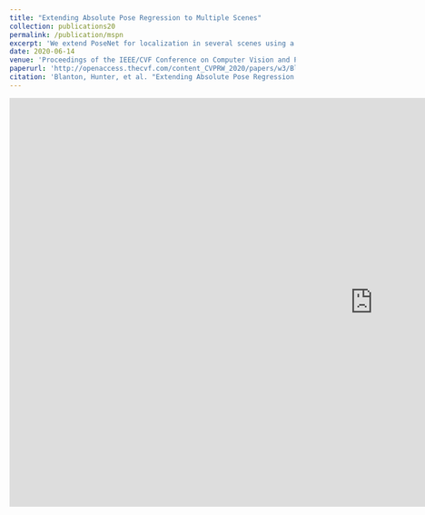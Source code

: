 ```yaml
---
title: "Extending Absolute Pose Regression to Multiple Scenes"
collection: publications20
permalink: /publication/mspn
excerpt: 'We extend PoseNet for localization in several scenes using a single CNN.'
date: 2020-06-14
venue: 'Proceedings of the IEEE/CVF Conference on Computer Vision and Pattern Recognition Workshops'
paperurl: 'http://openaccess.thecvf.com/content_CVPRW_2020/papers/w3/Blanton_Extending_Absolute_Pose_Regression_to_Multiple_Scenes_CVPRW_2020_paper.pdf'
citation: 'Blanton, Hunter, et al. "Extending Absolute Pose Regression to Multiple Scenes." Proceedings of the IEEE/CVF Conference on Computer Vision and Pattern Recognition Workshops. 2020.'
---
```


<iframe width="1280" height="720" src="https://www.youtube.com/embed/CeYArlXR_9E" frameborder="0" allow="accelerometer; autoplay; encrypted-media; gyroscope; picture-in-picture" allowfullscreen></iframe>
